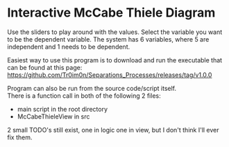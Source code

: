 # Interactive McCabe Thiele Diagram

Use the sliders to play around with the values. 
Select the variable you want to be the dependent variable. 
The system has 6 variables, where 5 are independent and 1 needs to be dependent.


Easiest way to use this program is to download and run the executable that can be found at this page:
https://github.com/Tr0im0n/Separations_Processes/releases/tag/v1.0.0  

Program can also be run from the source code/script itself.  
There is a function call in both of the following 2 files:
- main script in the root directory
- McCabeThieleView in src


2 small TODO's still exist, one in logic one in view, 
but I don't think I'll ever fix them. 
